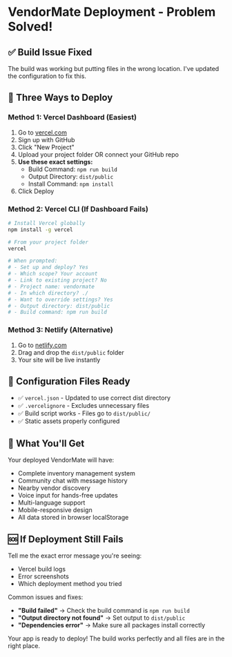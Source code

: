 # VendorMate Deployment - Problem Solved! 

## ✅ Build Issue Fixed

The build was working but putting files in the wrong location. I've updated the configuration to fix this.

## 🚀 Three Ways to Deploy

### Method 1: Vercel Dashboard (Easiest)
1. Go to [vercel.com](https://vercel.com)
2. Sign up with GitHub
3. Click "New Project" 
4. Upload your project folder OR connect your GitHub repo
5. **Use these exact settings:**
   - Build Command: `npm run build`
   - Output Directory: `dist/public`
   - Install Command: `npm install`
6. Click Deploy

### Method 2: Vercel CLI (If Dashboard Fails)
```bash
# Install Vercel globally
npm install -g vercel

# From your project folder
vercel

# When prompted:
# - Set up and deploy? Yes
# - Which scope? Your account
# - Link to existing project? No  
# - Project name: vendormate
# - In which directory? ./
# - Want to override settings? Yes
# - Output directory: dist/public
# - Build command: npm run build
```

### Method 3: Netlify (Alternative)
1. Go to [netlify.com](https://netlify.com)
2. Drag and drop the `dist/public` folder
3. Your site will be live instantly

## 🔧 Configuration Files Ready

- ✅ `vercel.json` - Updated to use correct dist directory
- ✅ `.vercelignore` - Excludes unnecessary files  
- ✅ Build script works - Files go to `dist/public/`
- ✅ Static assets properly configured

## 📱 What You'll Get

Your deployed VendorMate will have:
- Complete inventory management system
- Community chat with message history
- Nearby vendor discovery
- Voice input for hands-free updates
- Multi-language support
- Mobile-responsive design
- All data stored in browser localStorage

## 🆘 If Deployment Still Fails

Tell me the exact error message you're seeing:
- Vercel build logs
- Error screenshots
- Which deployment method you tried

Common issues and fixes:
- **"Build failed"** → Check the build command is `npm run build`
- **"Output directory not found"** → Set output to `dist/public`
- **"Dependencies error"** → Make sure all packages install correctly

Your app is ready to deploy! The build works perfectly and all files are in the right place.